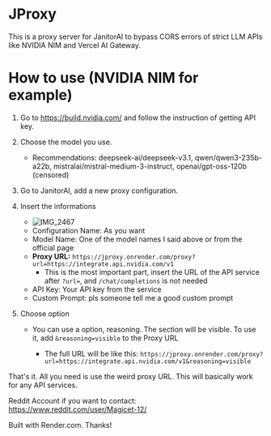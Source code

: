 # JProxy
This is a proxy server for JanitorAI to bypass CORS errors of strict LLM APIs like NVIDIA NIM and Vercel AI Gateway.

# How to use (NVIDIA NIM for example)
1. Go to https://build.nvidia.com/ and follow the instruction of getting API key.

2. Choose the model you use.
    - Recommendations: deepseek-ai/deepseek-v3.1, qwen/qwen3-235b-a22b, mistralai/mistral-medium-3-instruct, openai/gpt-oss-120b (censored)

4. Go to JanitorAI, add a new proxy configuration.

5. Insert the informations
    - ![IMG_2467](https://github.com/user-attachments/assets/39e59e94-a1b7-401f-aa92-4aa3070d2bff)
    - Configuration Name: As you want
    - Model Name: One of the model names I said above or from the official page
    - **Proxy URL:** `https://jproxy.onrender.com/proxy?url=https://integrate.api.nvidia.com/v1`
        - This is the most important part, insert the URL of the API service after `?url=`, and `/chat/completions` is not needed
    - API Key: Your API key from the service
    - Custom Prompt: pls someone tell me a good custom prompt
  
6. Choose option
   - You can use a option, reasoning. The <think> section will be visible. To use it, add `&reasoning=visible` to the Proxy URL
       - The full URL will be like this: `https://jproxy.onrender.com/proxy?url=https://integrate.api.nvidia.com/v1&reasoning=visible`

That's it. All you need is use the weird proxy URL. This will basically work for any API services.

Reddit Account if you want to contact: https://www.reddit.com/user/Magicet-12/

Built with Render.com. Thanks!
